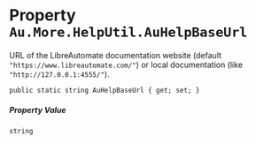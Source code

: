 # Property `Au.More.HelpUtil.AuHelpBaseUrl`

URL of the LibreAutomate documentation website (default `"https://www.libreautomate.com/"`) or local documentation (like `"http://127.0.0.1:4555/"`).

```
public static string AuHelpBaseUrl { get; set; }
```

##### Property Value

`string`